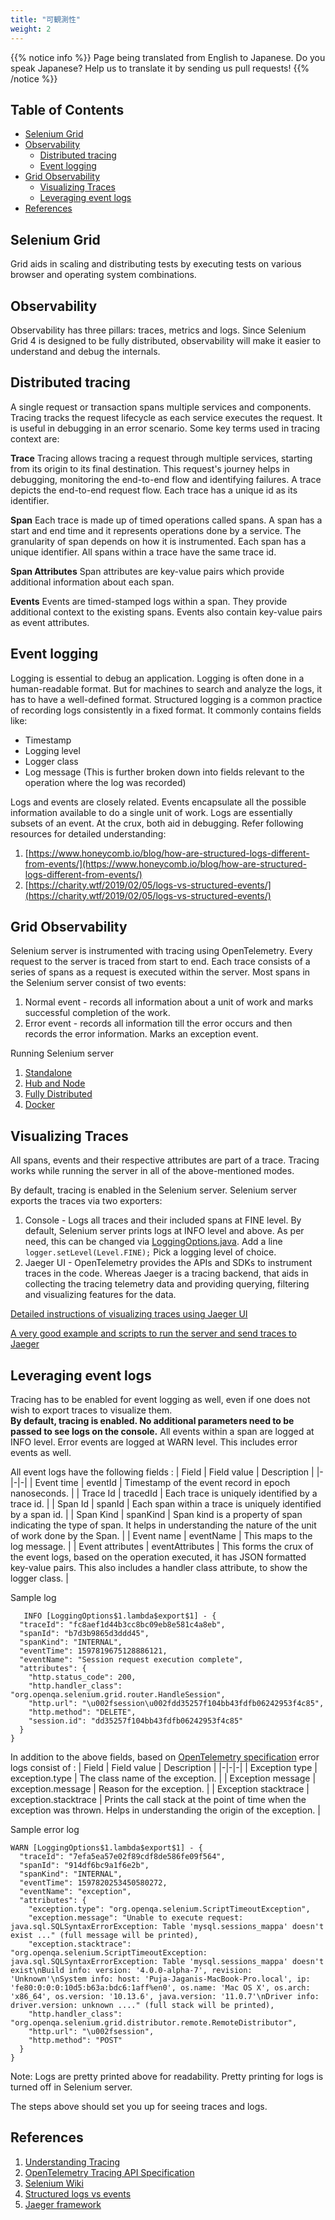```yaml
---
title: "可観測性"
weight: 2
---
```


{{% notice info %}}
<i class="fas fa-language"></i> Page being translated from 
English to Japanese. Do you speak Japanese? Help us to translate
it by sending us pull requests!
{{% /notice %}}

## Table of Contents
 - [Selenium Grid](#selenium-grid)
 - [Observability](#observability)
	 - [Distributed tracing](#distributed-tracing) 	
	 -  [Event logging](#event-logging)
  - [Grid Observability](#grid-observability)
	  - [Visualizing Traces](#visualizing-traces)
	  - [Leveraging event logs](#leveraging-event-logs)
  - [References](#references)

## Selenium Grid

Grid aids in scaling and distributing tests by executing tests on various browser and operating system combinations.

## Observability

Observability has three pillars: traces, metrics and logs. Since Selenium Grid 4 is designed to be fully distributed, observability will make it easier to understand and debug the internals. 

## Distributed tracing
A single request or transaction spans multiple services and components.  Tracing tracks the request lifecycle as each service executes the request. It is useful in debugging in an error scenario.
Some key terms used in tracing context are: 

**Trace**
Tracing allows tracing a request through multiple services, starting from its origin to its final destination. This request's journey helps in debugging, monitoring the end-to-end flow and identifying failures. A trace depicts the end-to-end request flow. Each trace has a unique id as its identifier.

**Span**
Each trace is made up of timed operations called spans. A span has a start and end time and it represents operations done by a service. The granularity of span depends on how it is instrumented. Each span has a unique identifier.  All spans within a trace have the same trace id.

**Span Attributes**
Span attributes are key-value pairs which provide additional information about each span.

**Events**
Events are timed-stamped logs within a span. They provide additional context to the existing spans. Events also contain key-value pairs as event attributes.

## Event logging

Logging is essential to debug an application. Logging is often done in a human-readable format. But for machines to search and analyze the logs, it has to have a well-defined format. Structured logging is a common practice of recording logs consistently in a fixed format. It commonly contains fields like:
 * Timestamp
 * Logging level
 * Logger class
 * Log message (This is further broken down into fields relevant to the operation where the log was recorded)

Logs and events are closely related. Events encapsulate all the possible information available to do a single unit of work. Logs are essentially subsets of an event. At the crux, both aid in debugging.
Refer following resources for detailed understanding:
 1. [https://www.honeycomb.io/blog/how-are-structured-logs-different-from-events/](https://www.honeycomb.io/blog/how-are-structured-logs-different-from-events/)
 2. [https://charity.wtf/2019/02/05/logs-vs-structured-events/](https://charity.wtf/2019/02/05/logs-vs-structured-events/)

## Grid Observability

Selenium server is instrumented with tracing using OpenTelemetry. Every request to the server is traced from start to end. Each trace consists of a series of spans as a request is executed within the server. 
Most spans in the Selenium server consist of two events:
1. Normal event - records all information about a unit of work and marks successful completion of the work.
2. Error event - records all information till the error occurs and then records the error information. Marks an exception event.

Running Selenium server 
 1. [Standalone](https://github.com/SeleniumHQ/selenium/wiki/Selenium-Grid-4#standalone-mode)
 2. [Hub and Node](https://github.com/SeleniumHQ/selenium/wiki/Selenium-Grid-4#hub-and-node)
 3. [Fully Distributed](https://github.com/SeleniumHQ/selenium/wiki/Selenium-Grid-4#fully-distributed)
 4. [Docker](https://github.com/SeleniumHQ/selenium/wiki/Selenium-Grid-4#using-docker)

## Visualizing Traces
All spans, events and their respective attributes are part of a trace. Tracing works while running the server in all of the above-mentioned modes.

By default, tracing is enabled in the Selenium server. Selenium server exports the traces via two exporters:
1. Console - Logs all traces and their included spans at FINE level. By default, Selenium server prints logs at INFO level and above. As per need, this can be changed via [LoggingOptions.java](https://github.com/SeleniumHQ/selenium/blob/738dd0ee18a142d3fe69fc5f16889ac770188c93/java/server/src/org/openqa/selenium/grid/log/LoggingOptions.java). Add a line `logger.setLevel(Level.FINE);` Pick a logging level of choice.
2. Jaeger UI - OpenTelemetry provides the APIs and SDKs to instrument traces in the code. Whereas Jaeger is a tracing backend, that aids in collecting the tracing telemetry data and providing querying, filtering and visualizing features for the data.

[Detailed instructions of visualizing traces using Jaeger UI](https://github.com/SeleniumHQ/selenium/blob/a28b4beeeed965a352025a09f26fe2a9567cdeb3/java/server/src/org/openqa/selenium/grid/commands/tracing.txt)

[A very good example and scripts to run the server and send traces to Jaeger](https://github.com/manoj9788/tracing-selenium-grid)

## Leveraging event logs
Tracing has to be enabled for event logging as well, even if one does not wish to export traces to visualize them.  
**By default, tracing is enabled. No additional parameters need to be passed to see logs on the console.**
All events within a span are logged at INFO level. Error events are logged at WARN level. This includes error events as well. 

All event logs have the following fields :
 | Field | Field value | Description |
|-|-|-|
| Event time | eventId | Timestamp of the event record in epoch nanoseconds. |
| Trace Id  | tracedId | Each trace is uniquely identified by a trace id. |
| Span Id  | spanId | Each span within a trace is uniquely identified by a span id. |
| Span Kind | spanKind | Span kind is a property of span indicating the type of span. It helps in understanding the nature of the unit of work done by the Span. |
| Event name | eventName | This maps to the log message. |
| Event attributes | eventAttributes | This forms the crux of the event logs, based on the operation executed, it has JSON formatted key-value pairs. This also includes a handler class attribute, to show the logger class. |

 Sample log  

 

       INFO [LoggingOptions$1.lambda$export$1] - {
      "traceId": "fc8aef1d44b3cc8bc09eb8e581c4a8eb",
      "spanId": "b7d3b9865d3ddd45",
      "spanKind": "INTERNAL",
      "eventTime": 1597819675128886121,
      "eventName": "Session request execution complete",
      "attributes": {
        "http.status_code": 200,
        "http.handler_class": "org.openqa.selenium.grid.router.HandleSession",
        "http.url": "\u002fsession\u002fdd35257f104bb43fdfb06242953f4c85",
        "http.method": "DELETE",
        "session.id": "dd35257f104bb43fdfb06242953f4c85"
      }
    }
    
In addition to the above fields, based on [OpenTelemetry specification](https://github.com/open-telemetry/opentelemetry-specification/blob/master/specification/trace/semantic_conventions/exceptions.md) error logs consist of :
| Field | Field value | Description |
|-|-|-|
| Exception type  | exception.type | The class name of the exception. |
| Exception message  | exception.message | Reason for the exception. |
| Exception stacktrace | exception.stacktrace | Prints the call stack at the point of time when the exception was thrown. Helps in understanding the origin of the exception. |
 

Sample error log 
  

    WARN [LoggingOptions$1.lambda$export$1] - {
      "traceId": "7efa5ea57e02f89cdf8de586fe09f564",
      "spanId": "914df6bc9a1f6e2b",
      "spanKind": "INTERNAL",
      "eventTime": 1597820253450580272,
      "eventName": "exception",
      "attributes": {
        "exception.type": "org.openqa.selenium.ScriptTimeoutException",
        "exception.message": "Unable to execute request: java.sql.SQLSyntaxErrorException: Table 'mysql.sessions_mappa' doesn't exist ..." (full message will be printed),
        "exception.stacktrace": "org.openqa.selenium.ScriptTimeoutException: java.sql.SQLSyntaxErrorException: Table 'mysql.sessions_mappa' doesn't exist\nBuild info: version: '4.0.0-alpha-7', revision: 'Unknown'\nSystem info: host: 'Puja-Jaganis-MacBook-Pro.local', ip: 'fe80:0:0:0:10d5:b63a:bdc6:1aff%en0', os.name: 'Mac OS X', os.arch: 'x86_64', os.version: '10.13.6', java.version: '11.0.7'\nDriver info: driver.version: unknown ...." (full stack will be printed),
        "http.handler_class": "org.openqa.selenium.grid.distributor.remote.RemoteDistributor",
        "http.url": "\u002fsession",
        "http.method": "POST"
      }
    }

Note: Logs are pretty printed above for readability. Pretty printing for logs is turned off in Selenium server.

The steps above should set you up for seeing traces and logs.
 
## References 
1. [Understanding Tracing](https://lightstep.com/blog/opentelemetry-101-what-is-tracing/)
2. [OpenTelemetry Tracing API Specification](https://github.com/open-telemetry/opentelemetry-specification/blob/master/specification/trace/api.md#status)
3. [Selenium Wiki](https://github.com/SeleniumHQ/selenium/wiki)
4. [Structured logs vs events](https://www.honeycomb.io/blog/how-are-structured-logs-different-from-events/)
5. [Jaeger framework](https://github.com/jaegertracing/jaeger)